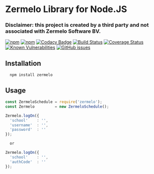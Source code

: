 # Zermelo Library for Node.JS

### Disclaimer: this project is created by a third party and not associated with Zermelo Software BV.

[![npm](https://img.shields.io/npm/v/zermelo.svg?style=flat-square)](https://www.npmjs.com/package/zermelo)
[![npm](https://img.shields.io/npm/l/zermelo.svg?style=flat-square)](https://github.com/mvegter/node-zermelo/blob/master/LICENSE)
[![Codacy Badge](https://api.codacy.com/project/badge/Grade/cc95bbd165834373ab34938416d03c33?style=flat-square)](https://www.codacy.com/app/mvegter/node-zermelo?utm_source=github.com&amp;utm_medium=referral&amp;utm_content=mvegter/node-zermelo&amp;utm_campaign=Badge_Grade)
[![Build Status](https://travis-ci.org/mvegter/node-zermelo.svg?branch=master&style=flat-square)](https://travis-ci.org/mvegter/node-zermelo)
[![Coverage Status](https://coveralls.io/repos/github/mvegter/node-zermelo/badge.svg?branch=master)](https://coveralls.io/github/mvegter/node-zermelo?branch=master)
[![Known Vulnerabilities](https://snyk.io/test/github/mvegter/node-zermelo/badge.svg?style=flat-square)](https://snyk.io/test/github/mvegter/node-zermelo)
[![GitHub issues](https://img.shields.io/github/issues/mvegter/node-zermelo.svg?style=flat-square)](https://github.com/mvegter/node-zermelo/issues)

## Installation
```
  npm install zermelo
```

## Usage

```javascript
const ZermeloSchedule = require('zermelo');
const Zermelo         = new ZermeloSchedule();

Zermelo.logOn({
  'school'    : '', 
  'username'  : '',
  'password'  : ''
});

  or

Zermelo.logOn({
  'school'    : '', 
  'authCode'  : ''
});
```
